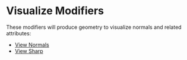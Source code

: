 # Visualize Modifiers

These modifiers will produce geometry to visualize normals and related attributes:

- [View Normals](view_normals.md)
- [View Sharp](view_sharp.md)